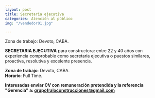 ```yaml
---
layout: post
title: Secretaria ejecutiva
categories: Atención al público
img: "/vendedor01.jpg"

---
```

Zona de trabajo: Devoto, CABA.

**SECRETARIA EJECUTIVA** para constructora: entre 22 y 40 años con experiencia comprobable como secretaria ejecutiva o puestos similares, proactiva, resolutiva y excelente presencia.

**Zona de trabajo**: Devoto, CABA.  
**Horario**: Full Time.

**Interesadas enviar CV con remuneración pretendida y la referencia "Gerencia" a: grupofraloconstrucciones@gmail.com**